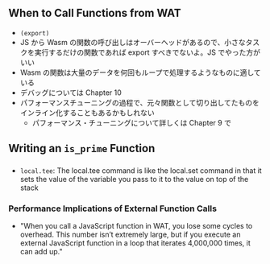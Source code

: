 ## When to Call Functions from WAT

- `(export)`
- JS から Wasm の関数の呼び出しはオーバーヘッドがあるので、小さなタスクを実行するだけの関数であれば export すべきでないよ。JS でやった方がいい
- Wasm の関数は大量のデータを何回もループで処理するようなものに適している
- デバッグについては Chapter 10
- パフォーマンスチューニングの過程で、元々関数として切り出してたものをインライン化することもあるかもしれない
  - パフォーマンス・チューニングについて詳しくは Chapter 9 で

## Writing an `is_prime` Function

###

- `local.tee`: The local.tee command is like the local.set command in that it sets the value of the variable you pass to it to the value on top of the stack

### Performance Implications of External Function Calls

- "When you call a JavaScript function
  in WAT, you lose some cycles to overhead. This number isn’t extremely large, but if you execute an external JavaScript function in a loop that iterates 4,000,000 times, it can add up."

